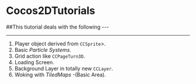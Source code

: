 Cocos2DTutorials
================
##This tiutorial deals with the following ---
**********************************************
1. Player object derived from <code>CCSprite</code>>.
2. Basic *Particle Systems*.
3. Grid action like <code>CCPageTurn3D</code>.
4. Loading Screen.
5. Background Layer in totally new <code>CCLayer</code>.
6. Woking with *TiledMaps* -(Basic Area).
